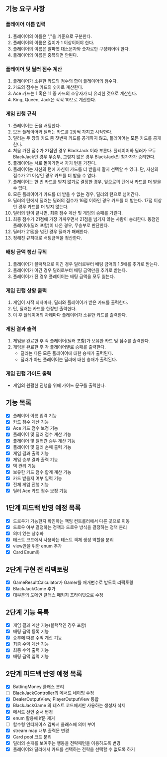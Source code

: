 ## 기능 요구 사항

### 플레이어 이름 입력

1. 플레이어의 이름은 ","을 기준으로 구분한다.
2. 플레이어의 이름은 길이가 1 이상이어야 한다.
3. 플레이어의 이름은 알파벳 대소문자와 숫자로만 구성되어야 한다.
4. 플레이어의 이름은 중복되면 안된다.

### 플레이어 및 딜러 점수 계산

1. 플레이어가 소유한 카드의 점수의 합이 플레이어의 점수다.
2. 카드의 점수는 카드의 숫자로 계산한다.
3. Ace 카드는 1 혹은 11 중 카드의 소유자가 더 유리한 것으로 계산한다.
4. King, Queen, Jack은 각각 10으로 계산한다.

### 게임 진행 규칙

1. 플레이어는 돈을 배팅한다.
2. 모든 플레이어와 딜러는 카드를 2장씩 가지고 시작한다.
3. 딜러는 두 장의 카드 중 첫번째 카드를 공개하지 않고, 플레이어는 모든 카드를 공개한다.
4. 처음 가진 점수가 21점인 경우 BlackJack 이라 부른다. 플레이어와 딜러가 모두 BlackJack인 경우 무승부, 그렇지 않은 경우 BlackJack인 참가자가 승리한다.
5. 플레이어는 서로 돌아가면서 자기 턴을 가진다.
6. 플레이어는 자신의 턴에 자신이 카드를 더 받을지 말지 선택할 수 있다. 단, 자신의 점수가 21 이상인 경우 카드를 더 받을 수 없다.
7. 플레이어는 한 번 카드를 받지 않기로 결정한 경우, 앞으로의 턴에서 카드를 더 받을 수 없다.
8. 모든 플레이어가 카드를 더 받을 수 없는 경우, 딜러의 턴으로 넘어간다.
9. 딜러의 턴에서 딜러는 딜러의 점수가 16점 이하인 경우 카드를 더 받는다. 17점 이상인 경우 카드를 더 받지 않는다.
10. 딜러의 턴이 끝나면, 최종 점수 계산 및 게임의 승패를 가린다.
11. 최종 점수가 21점에 가장 가까우면서 21점을 넘기지 않는 사람이 승리한다. 동점인 플레이어(딜러 포함)이 나온 경우, 무승부로 판단한다.
12. 딜러가 21점을 넘긴 경우 딜러가 패배한다.
13. 정해진 규칙대로 배팅금액을 정산한다.

### 배팅 금액 정산 규칙

1. 플레이어가 블랙잭으로 이긴 경우 딜러로부터 배팅 금액의 1.5배를 추가로 받는다.
2. 플레이어가 이긴 경우 딜러로부터 배팅 금액만큼 추가로 받는다.
3. 플레이어가 진 경우 플레이어는 배팅 금액을 모두 잃는다.

### 게임 진행 상황 출력

1. 게임이 시작 되자마자, 딜러와 플레이어가 받은 카드를 출력한다.
2. 단, 딜러는 카드를 한장만 출력한다.
3. 이 후 플레이어의 차례마다 플레이어가 소유한 카드를 출력한다.

### 게임 결과 출력

1. 게임을 완료한 후 각 플레이어(딜러 포함)가 보유한 카드 및 점수를 출력한다.
2. 게임을 완료한 후 각 플레이어별로 승패를 출력한다.
    - 딜러는 다른 모든 플레이어에 대한 승패가 출력된다.
    - 딜러가 아닌 플레이어는 딜러에 대한 승패가 출력된다.

### 게임 진행 가이드 출력

- 게임의 원활한 진행을 위해 가이드 문구를 출력한다.

## 기능 목록

- [x] 플레이어 이름 입력 기능
- [x] 카드 점수 계산 기능
- [x] Ace 카드 점수 보정 기능
- [x] 플레이어 및 딜러 점수 계산 기능
- [x] 플레이어 및 딜러간 승부 계산 기능
- [x] 플레이어 및 딜러 손패 출력 기능
- [x] 게임 결과 출력 기능
- [x] 게임 승부 결과 출력 기능
- [x] 덱 관리 기능
- [x] 보유한 카드 점수 합계 계산 기능
- [x] 카드 받을지 여부 입력 기능
- [x] 전체 게임 진행 기능
- [x] 딜러 Ace 카드 점수 보정 기능

## 1단계 피드백 반영 예정 목록

- [x] 드로우가 가능한지 확인하는 책임 컨트롤러에서 다른 곳으로 이동
- [x] 드로우 여부 결정하는 정책과 드로우 방식을 결정하는 정책 분리
- [x] 의미 있는 상수화
- [x] 테스트 코드에서 사용하는 테스트 객체 생성 역할을 분리
- [x] view만을 위한 enum 추가
- [x] Card Enum화

## 2단계 구현 전 리팩토링

- [x] GameResultCalculator가 Gamer를 매개변수로 받도록 리팩토링
- [x] BlackJackGame 추가
- [x] 대부분의 도메인 클래스 패키지 프라이빗으로 수정

## 2단계 기능 목록

- [x] 게임 결과 계산 기능(블랙잭인 경우 포함)
- [x] 배팅 금액 등록 기능
- [x] 승부에 따른 수익 계산 기능
- [x] 최종 수익 계산 기능
- [x] 최종 수익 출력 기능
- [x] 배팅 금액 입력 기능

## 2단계 피드백 반영 예정 목록

- [x] BattingMoney 클래스 분리
- [ ] BlackJackController의 메서드 네이밍 수정
- [x] DealerOutputView, PlayerOutputView 통합
- [x] BlackJackGame 의 테스트 코드에서만 사용하는 생성자 삭제
- [x] 메서드 선언 순서 변경
- [x] enum 활용해 if문 제거
- [ ] 함수형 인터페이스 감싸서 클래스에 의미 부여
- [x] stream map 내부 출력문 변경
- [x] Card pool 코드 분리
- [x] 딜러의 손패를 보여주는 행동을 전략패턴을 이용하도록 변경
- [x] 플레이어와 딜러에서 카드를 선택하는 전략을 선택할 수 없도록 하기
